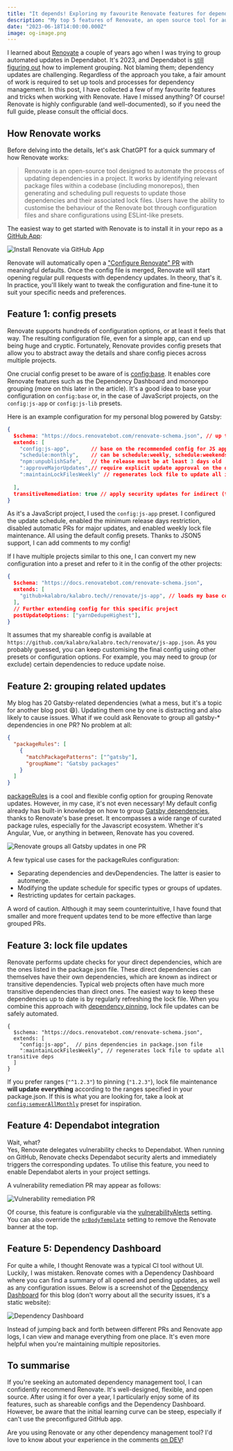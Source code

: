 ```yaml
---
title: "It depends! Exploring my favourite Renovate features for dependency updates"
description: "My top 5 features of Renovate, an open source tool for automated dependency updates."
date: "2023-06-18T14:00:00.000Z"
image: og-image.png
---
```


I learned about [Renovate](https://docs.renovatebot.com/) a couple of years ago when I was trying to group automated updates in Dependabot. It's 2023, and Dependabot is [still figuring out](https://github.com/dependabot/dependabot-core/issues/1190) how to implement grouping. Not blaming them; dependency updates are challenging. Regardless of the approach you take, a fair amount of work is required to set up tools and processes for dependency management. In this post, I have collected a few of my favourite features and tricks when working with Renovate. Have I missed anything? Of course! Renovate is highly configurable (and well-documented), so if you need the full guide, please consult the official docs.

## How Renovate works

Before delving into the details, let's ask ChatGPT for a quick summary of how Renovate works:

> Renovate is an open-source tool designed to automate the process of updating dependencies in a project. It works by identifying relevant package files within a codebase (including monorepos), then generating and scheduling pull requests to update those dependencies and their associated lock files. Users have the ability to customise the behaviour of the Renovate bot through configuration files and share configurations using ESLint-like presets.

The easiest way to get started with Renovate is to install it in your repo as a [GitHub App](https://github.com/apps/renovate):

![Install Renovate via GitHub App](install-on-github.png)

Renovate will automatically open a ["Configure Renovate" PR](https://github.com/kalabro/kalabro.tech/pull/42) with meaningful defaults. Once the config file is merged, Renovate will start opening regular pull requests with dependency updates. In theory, that's it. In practice, you'll likely want to tweak the configuration and fine-tune it to suit your specific needs and preferences.

## Feature 1: config presets

Renovate supports hundreds of configuration options, or at least it feels that way. The resulting configuration file, even for a simple app, can end up being huge and cryptic. Fortunately, Renovate provides config presets that allow you to abstract away the details and share config pieces across multiple projects.

One crucial config preset to be aware of is [config:base](https://docs.renovatebot.com/presets-config/#configbase). It enables core Renovate features such as the Dependency Dashboard and monorepo grouping (more on this later in the article). It's a good idea to base your configuration on `config:base` or, in the case of JavaScript projects, on the `config:js-app` or `config:js-lib` presets.

Here is an example configuration for my personal blog powered by Gatsby:

```json
{
  $schema: "https://docs.renovatebot.com/renovate-schema.json", // up to date schema with all supported properties
  extends: [
    "config:js-app",       // base on the recommended config for JS applications
    "schedule:monthly",    // can be schedule:weekly, schedule:weekends, etc
    "npm:unpublishSafe",   // the release must be at least 3 days old
    ":approveMajorUpdates",// require explicit update approval on the dashboard before opening PR
    ":maintainLockFilesWeekly" // regenerates lock file to update all indirect deps
 
  ],
  transitiveRemediation: true // apply security updates for indirect (transitive) NPM dependencies 
}
```

As it's a JavaScript project, I used the `config:js-app` preset. I configured the update schedule, enabled the minimum release days restriction, disabled automatic PRs for major updates, and enabled weekly lock file maintenance. All using the default config presets. Thanks to JSON5 support, I can add comments to my config!

If I have multiple projects similar to this one, I can convert my new configuration into a preset and refer to it in the config of the other projects:

```json
{
  $schema: "https://docs.renovatebot.com/renovate-schema.json",
  extends: [
    "github>kalabro/kalabro.tech//renovate/js-app", // loads my base config from another repo
  ],
  // Further extending config for this specific project
  postUpdateOptions: ["yarnDedupeHighest"],
}
```

It assumes that my shareable config is available at `https://github.com/kalabro/kalabro.tech/renovate/js-app.json`. As you probably guessed, you can keep customising the final config using other presets or configuration options. For example, you may need to group (or exclude) certain dependencies to reduce update noise.

## Feature 2: grouping related updates

My blog has 20 Gatsby-related dependencies (what a mess, but it's a topic for another blog post 😄). Updating them one by one is distracting and also likely to cause issues. What if we could ask Renovate to group all gatsby-* dependencies in one PR? No problem at all:

```json
{
  "packageRules": [
    {
      "matchPackagePatterns": ["^gatsby"],
      "groupName": "Gatsby packages"
    }
  ]
}
```

[packageRules](https://docs.renovatebot.com/configuration-options/#packagerules) is a cool and flexible config option for grouping Renovate updates. However, in my case, it's not even necessary! My default config already has built-in knowledge on how to group [Gatsby dependencies](https://docs.renovatebot.com/presets-monorepo/#monorepogatsby), thanks to Renovate's base preset. It encompasses a wide range of curated package rules, especially for the Javascript ecosystem. Whether it's Angular, Vue, or anything in between, Renovate has you covered.

![Renovate groups all Gatsby updates in one PR](gatsby-monorepo-pr.png)

A few typical use cases for the packageRules configuration:

- Separating dependencies and devDependencies. The latter is easier to automerge.
- Modifying the update schedule for specific types or groups of updates.
- Restricting updates for certain packages.

A word of caution. Although it may seem counterintuitive, I have found that smaller and more frequent updates tend to be more effective than large grouped PRs.

## Feature 3: lock file updates

Renovate performs update checks for your direct dependencies, which are the ones listed in the package.json file. These direct dependencies can themselves have their own dependencies, which are known as indirect or transitive dependencies. Typical web projects often have much more transitive dependencies than direct ones. The easiest way to keep these dependencies up to date is by regularly refreshing the lock file. When you combine this approach with [dependency pinning](https://docs.renovatebot.com/dependency-pinning/), lock file updates can be safely automated.

```json5
{
  $schema: "https://docs.renovatebot.com/renovate-schema.json",
  extends: [
    "config:js-app",  // pins dependencies in package.json file
    ":maintainLockFilesWeekly", // regenerates lock file to update all transitive deps 
  ]
}
```

If you prefer ranges (`"^1.2.3"`) to pinning (`"1.2.3"`), lock file maintenance **will update everything** according to the ranges specified in your package.json. If this is what you are looking for, take a look at [`config:semverAllMonthly`](https://docs.renovatebot.com/presets-config/#configsemverallmonthly) preset for inspiration.

## Feature 4: Dependabot integration

Wait, what?  
Yes, Renovate delegates vulnerability checks to Dependabot. When running on GitHub, Renovate checks Dependabot security alerts and immediately triggers the corresponding updates. To utilise this feature, you need to enable Dependabot alerts in your project settings.

A vulnerability remediation PR may appear as follows:

![Vulnerability remediation PR](security-pr.png)

Of course, this feature is configurable via the [vulnerabilityAlerts](https://docs.renovatebot.com/configuration-options/#vulnerabilityalerts) setting.  
You can also override the [`prBodyTemplate`](https://docs.renovatebot.com/configuration-options/#prbodytemplate) setting to remove the Renovate banner at the top.

## Feature 5: Dependency Dashboard

For quite a while, I thought Renovate was a typical CI tool without UI. Luckily, I was mistaken. Renovate comes with a Dependency Dashboard where you can find a summary of all opened and pending updates, as well as any configuration issues. Below is a screenshot of the [Dependency Dashboard](https://github.com/kalabro/kalabro.tech/issues/43) for this blog (don't worry about all the security issues, it's a static website):

![Dependency Dashboard](dashboard-issue.png)

Instead of jumping back and forth between different PRs and Renovate app logs, I can view and manage everything from one place. It's even more helpful when you're maintaining multiple repositories.

## To summarise

If you're seeking an automated dependency management tool, I can confidently recommend Renovate. It's well-designed, flexible, and open source. After using it for over a year, I particularly enjoy some of its features, such as shareable configs and the Dependency Dashboard. However, be aware that the initial learning curve can be steep, especially if can't use the preconfigured GitHub app.

Are you using Renovate or any other dependency management tool? I'd love to know about your experience in the comments [on DEV](https://dev.to/kalabro/it-depends-exploring-my-favourite-renovate-features-for-dependency-updates-3j5a)!